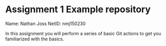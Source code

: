 # Assignment 1 Example repository

Name:   Nathan Joss
NetID:  nmj150230

In this assignment you will perform a series of basic Git actions to get you familiarized with the basics.
